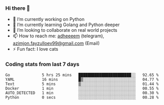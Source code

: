 ### Hi there 👋

<!--
**adheeeem/adheeeem** is a ✨ _special_ ✨ repository because its `README.md` (this file) appears on your GitHub profile.

Here are some ideas to get you started:
-->
- 🔭 I’m currently working on Python
- 🌱 I’m currently learning Golang and Python deeper
- 👯 I’m looking to collaborate on real world projects
- 📫 How to reach me: [adheeeem](https://t.me/adheeeem) (telegram), azimjon.fayzulloev99@gmail.com (Email)
- ⚡ Fun fact: I love cats 


### Coding stats from last 7 days
<!--START_SECTION:waka-->

```text
Go              5 hrs 25 mins   ███████████████████████░░   92.65 %
YAML            16 mins         █▒░░░░░░░░░░░░░░░░░░░░░░░   04.77 %
Text            5 mins          ▒░░░░░░░░░░░░░░░░░░░░░░░░   01.44 %
Docker          1 min           ░░░░░░░░░░░░░░░░░░░░░░░░░   00.55 %
AUTO_DETECTED   1 min           ░░░░░░░░░░░░░░░░░░░░░░░░░   00.30 %
Python          0 secs          ░░░░░░░░░░░░░░░░░░░░░░░░░   00.28 %
```

<!--END_SECTION:waka-->
